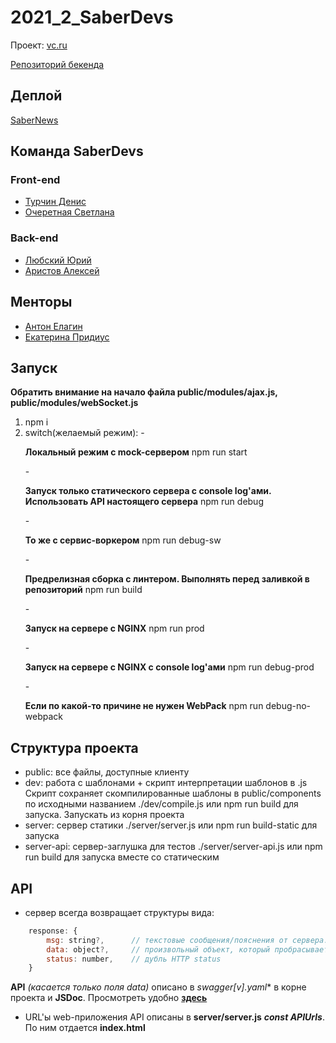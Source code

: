 # 2021_2_SaberDevs
Проект: [vc.ru](https://vc.ru)

[Репозиторий бекенда](https://github.com/go-park-mail-ru/2021_2_SaberDevs)

## Деплой
[SaberNews](https://sabernews.ru)

## Команда SaberDevs
### Front-end
- [Турчин Денис](https://github.com/Denactive)
- [Очеретная Светлана](https://github.com/Svetlanlka)
### Back-end
- [Любский Юрий](https://github.com/yurij-lyubskij)
- [Аристов Алексей](https://github.com/MollenAR)

## Менторы
- [Антон Елагин](https://github.com/AntonElagin)
- [Екатерина Придиус](https://github.com/pringleskate)

## Запуск
**Обратить внимание на начало файла public/modules/ajax.js, public/modules/webSocket.js**
1. npm i
2. switch(желаемый режим):
    -<p>**Локальный режим с mock-сервером**
    npm run start</p>
    -<p>**Запуск только статического сервера с console log'ами. Использовать API настоящего сервера**
    npm run debug</p>
    -<p>**То же с сервис-воркером**
    npm run debug-sw</p>
    -<p>**Предрелизная сборка с линтером. Выполнять перед заливкой в репозиторий**
    npm run build</p>
    -<p>**Запуск на сервере с NGINX**
    npm run prod</p>
    -<p>**Запуск на сервере с NGINX с console log'ами**
    npm run debug-prod</p>
    -<p>**Если по какой-то причине не нужен WebPack**
    npm run debug-no-webpack</p>

## Структура проекта
- public: все файлы, доступные клиенту
- dev: работа с шаблонами + скрипт интерпретации шаблонов в .js
  Скрипт сохраняет скомпилированные шаблоны в public/components по исходными названием
  ./dev/compile.js или npm run build для запуска. Запускать из корня проекта
- server: сервер статики
  ./server/server.js или npm run build-static для запуска
- server-api: сервер-заглушка для тестов
  ./server/server-api.js или npm run build для запуска вместе со статическим

## API
- сервер всегда возвращает структуры вида:
```javascript
    response: {
        msg: string?,      // текстовые сообщения/пояснения от сервера. Позволяет не нарушать http-rest Content-Type: application/json
        data: object?,     // произвольный объект, который пробрасывается в пропсы компонента по окончанию выполнения запроса
        status: number,    // дубль HTTP status
    }
```
**API** *(касается только поля data)* описано в **swagger[v*].yaml** в корне проекта и **JSDoc**. Просмотреть удобно **[здесь](https://editor.swagger.io)**
- URL'ы web-приложения API описаны в **server/server.js** ***const APIUrls***. По ним отдается **index.html**


